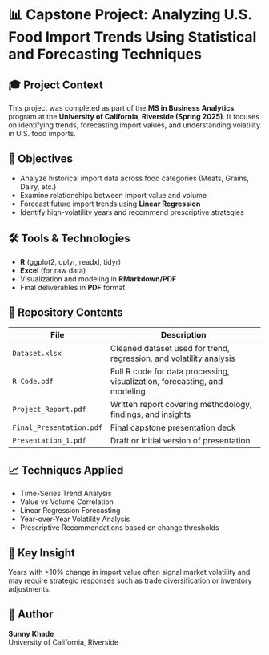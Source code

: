 # 📊 Capstone Project: Analyzing U.S. Food Import Trends Using Statistical and Forecasting Techniques

## 🎓 Project Context
This project was completed as part of the **MS in Business Analytics** program at the **University of California, Riverside (Spring 2025)**. It focuses on identifying trends, forecasting import values, and understanding volatility in U.S. food imports.

## 🧠 Objectives
- Analyze historical import data across food categories (Meats, Grains, Dairy, etc.)
- Examine relationships between import value and volume
- Forecast future import trends using **Linear Regression**
- Identify high-volatility years and recommend prescriptive strategies

## 🛠️ Tools & Technologies
- **R** (ggplot2, dplyr, readxl, tidyr)
- **Excel** (for raw data)
- Visualization and modeling in **RMarkdown/PDF**
- Final deliverables in **PDF** format

## 📁 Repository Contents

| File | Description |
|------|-------------|
| `Dataset.xlsx` | Cleaned dataset used for trend, regression, and volatility analysis |
| `R Code.pdf` | Full R code for data processing, visualization, forecasting, and modeling |
| `Project_Report.pdf` | Written report covering methodology, findings, and insights |
| `Final_Presentation.pdf` | Final capstone presentation deck |
| `Presentation_1.pdf` | Draft or initial version of presentation |

## 📈 Techniques Applied
- Time-Series Trend Analysis
- Value vs Volume Correlation
- Linear Regression Forecasting
- Year-over-Year Volatility Analysis
- Prescriptive Recommendations based on change thresholds

## 📌 Key Insight
Years with >10% change in import value often signal market volatility and may require strategic responses such as trade diversification or inventory adjustments.

## 👤 Author
**Sunny Khade**    
University of California, Riverside
